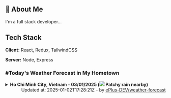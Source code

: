 ## 🚀 About Me
I'm a full stack developer...


## Tech Stack

**Client:** React, Redux, TailwindCSS

**Server:** Node, Express

### #Today's Weather Forecast in My Hometown



<details>
    <summary><b>Ho Chi Minh City, Vietnam - 03/01/2025 (<img src="https://cdn.weatherapi.com/weather/64x64/day/176.png" /> Patchy rain nearby)</b>
    </summary>

    
<table>
    <tr>
        <th>Hour</th>
        <td>00:00</td><td>01:00</td><td>02:00</td><td>03:00</td><td>04:00</td><td>05:00</td><td>06:00</td><td>07:00</td><td>08:00</td><td>09:00</td><td>10:00</td><td>11:00</td><td>12:00</td><td>13:00</td><td>14:00</td><td>15:00</td><td>16:00</td><td>17:00</td><td>18:00</td><td>19:00</td><td>20:00</td><td>21:00</td><td>22:00</td><td>23:00</td>
    </tr>
    <tr>
        <th>Weather</th>
        <td><img src="https://cdn.weatherapi.com/weather/64x64/night/116.png"></img></td><td><img src="https://cdn.weatherapi.com/weather/64x64/night/116.png"></img></td><td><img src="https://cdn.weatherapi.com/weather/64x64/night/116.png"></img></td><td><img src="https://cdn.weatherapi.com/weather/64x64/night/116.png"></img></td><td><img src="https://cdn.weatherapi.com/weather/64x64/night/116.png"></img></td><td><img src="https://cdn.weatherapi.com/weather/64x64/night/116.png"></img></td><td><img src="https://cdn.weatherapi.com/weather/64x64/night/116.png"></img></td><td><img src="https://cdn.weatherapi.com/weather/64x64/day/119.png"></img></td><td><img src="https://cdn.weatherapi.com/weather/64x64/day/176.png"></img></td><td><img src="https://cdn.weatherapi.com/weather/64x64/day/176.png"></img></td><td><img src="https://cdn.weatherapi.com/weather/64x64/day/122.png"></img></td><td><img src="https://cdn.weatherapi.com/weather/64x64/day/119.png"></img></td><td><img src="https://cdn.weatherapi.com/weather/64x64/day/353.png"></img></td><td><img src="https://cdn.weatherapi.com/weather/64x64/day/353.png"></img></td><td><img src="https://cdn.weatherapi.com/weather/64x64/day/353.png"></img></td><td><img src="https://cdn.weatherapi.com/weather/64x64/day/353.png"></img></td><td><img src="https://cdn.weatherapi.com/weather/64x64/day/353.png"></img></td><td><img src="https://cdn.weatherapi.com/weather/64x64/day/353.png"></img></td><td><img src="https://cdn.weatherapi.com/weather/64x64/night/176.png"></img></td><td><img src="https://cdn.weatherapi.com/weather/64x64/night/116.png"></img></td><td><img src="https://cdn.weatherapi.com/weather/64x64/night/116.png"></img></td><td><img src="https://cdn.weatherapi.com/weather/64x64/night/122.png"></img></td><td><img src="https://cdn.weatherapi.com/weather/64x64/night/122.png"></img></td><td><img src="https://cdn.weatherapi.com/weather/64x64/night/122.png"></img></td>
    </tr>
    <tr>
        <th>Condition</th>
        <td width="200px">Partly Cloudy </td><td width="200px">Partly cloudy</td><td width="200px">Partly Cloudy </td><td width="200px">Partly Cloudy </td><td width="200px">Partly Cloudy </td><td width="200px">Partly Cloudy </td><td width="200px">Partly Cloudy </td><td width="200px">Cloudy </td><td width="200px">Patchy rain nearby</td><td width="200px">Patchy rain nearby</td><td width="200px">Overcast </td><td width="200px">Cloudy </td><td width="200px">Light rain shower</td><td width="200px">Light rain shower</td><td width="200px">Light rain shower</td><td width="200px">Light rain shower</td><td width="200px">Light rain shower</td><td width="200px">Light rain shower</td><td width="200px">Patchy rain nearby</td><td width="200px">Partly Cloudy </td><td width="200px">Partly Cloudy </td><td width="200px">Overcast </td><td width="200px">Overcast </td><td width="200px">Overcast </td>
    </tr>
    <tr>
        <th>Temperature</th>
        <td>25.5 °C</td><td>27 °C</td><td>25 °C</td><td>24.8 °C</td><td>24.5 °C</td><td>24.1 °C</td><td>24 °C</td><td>24.3 °C</td><td>25.5 °C</td><td>27.2 °C</td><td>29 °C</td><td>29 °C</td><td>28.4 °C</td><td>28.1 °C</td><td>28.3 °C</td><td>29.5 °C</td><td>29 °C</td><td>27.8 °C</td><td>26.3 °C</td><td>25.7 °C</td><td>25.3 °C</td><td>24.9 °C</td><td>25 °C</td><td>24.9 °C</td>
    </tr>
    <tr>
        <th>Wind</th>
        <td>3.2 kph</td><td>3.6 kph</td><td>3.2 kph</td><td>4.3 kph</td><td>4.7 kph</td><td>5 kph</td><td>5.4 kph</td><td>3.6 kph</td><td>4 kph</td><td>4 kph</td><td>4.3 kph</td><td>5.8 kph</td><td>7.2 kph</td><td>6.1 kph</td><td>6.5 kph</td><td>6.1 kph</td><td>4 kph</td><td>3.2 kph</td><td>3.6 kph</td><td>5 kph</td><td>5.4 kph</td><td>3.2 kph</td><td>2.5 kph</td><td>3.6 kph</td>
    </tr>
</table>

</details>

<div align="right">
    Updated at: 2025-01-02T17:28:21Z - by <a target="_blank"
        href="https://github.com/ePlus-DEV/weather-forecast">ePlus-DEV/weather-forecast</a>
</div>